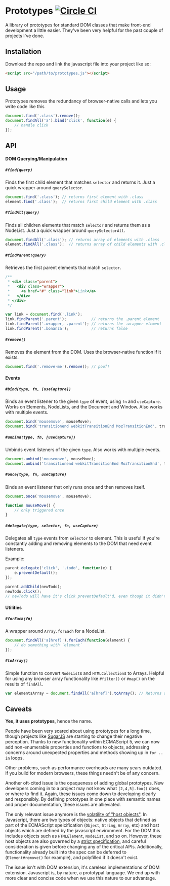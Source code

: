 # Prototypes [![Circle CI](https://circleci.com/gh/rosszurowski/prototypes.svg?style=svg&circle-token=fefa1c159577625b6f3035b52701f4c19ced961f)](https://circleci.com/gh/rosszurowski/prototypes)

A library of prototypes for standard DOM classes that make front-end development a little easier. They've been very helpful for the past couple of projects I've done.

## Installation

Download the repo and link the javascript file into your project like so:
```html
<script src="/path/to/prototypes.js"></script>
```

## Usage

Prototypes removes the redundancy of browser-native calls and lets you write code like this
```javascript
document.find('.class').remove();
document.findAll('a').bind('click', function(e) {
	// handle click
});
```

## API

#### DOM Querying/Manipulation

##### `#find(query)`

Finds the first child element that matches `selector` and returns it. Just a quick wrapper around `querySelector`.

```javascript
document.find('.class'); // returns first element with .class
element.find('.class');  // returns first child element with .class
```

##### `#findAll(query)`

Finds all children elements that match `selector` and returns them as a NodeList. Just a quick wrapper around `querySelectorAll`.

```javascript
document.findAll('.class'); // returns array of elements with .class
element.findAll('.class');  // returns array of child elements with .class
```

##### `#findParent(query)`

Retrieves the first parent elements that match `selector`.

```javascript
/**
 * <div class="parent">
 *   <div class="wrapper">
 *     <a href="#" class="link">Link</a>
 *   </div>
 * </div>
 */

var link = document.find('.link');
link.findParent('.parent');           // returns the .parent element
link.findParent('.wrapper, .parent'); // returns the .wrapper element
link.findParent('.bonanza');          // returns false
```

##### `#remove()`

Removes the element from the DOM. Uses the browser-native function if it exists.

```javascript
document.find('.remove-me').remove(); // poof!
```

#### Events

##### `#bind(type, fn, [useCapture])`

Binds an event listener to the given `type` of event, using `fn` and `useCapture`. Works on Elements, NodeLists, and the Document and Window. Also works with multiple events.

```javascript
document.bind('mousemove', mouseMove);
document.bind('transitionend webkitTransitionEnd MozTransitionEnd', transitionEnd);
```

##### `#unbind(type, fn, [useCapture])`

Unbinds event listeners of the given `type`. Also works with multiple events.

```javascript
document.unbind('mousemove', mouseMove);
document.unbind('transitionend webkitTransitionEnd MozTransitionEnd', transitionEnd);
```

##### `#once(type, fn, useCapture)`

Binds an event listener that only runs once and then removes itself.

```javascript
document.once('mousemove', mouseMove);

function mouseMove() {
	// only triggered once
}

```

##### `#delegate(type, selector, fn, useCapture)`

Delegates all `type` events from `selector` to element. This is useful if you're constantly adding and removing elements to the DOM that need event listeners.

Example:
```javascript
parent.delegate('click', '.todo', function(e) {
	e.preventDefault();
});

parent.addChild(newTodo);
newTodo.click();
// newTodo will have it's click preventDefault'd, even though it didn't exist when we assigned the listener
```

#### Utilities

##### `#forEach(fn)`

A wrapper around `Array.forEach` for a NodeList.

```javascript
document.findAll('a[href]').forEach(function(element) {
	// do something with `element`
});
```

##### `#toArray()`

Simple function to convert `NodeList`s and `HTMLCollection`s to Arrays. Helpful for using any browser array functionality like `#filter()` or `#map()` on the results of `findAll`.

```javascript
var elementsArray = document.findAll('a[href]').toArray(); // Returns an Array rather than the usual NodeList
```

## Caveats

**Yes, it uses prototypes**, hence the name.

People have been very scared about using prototypes for a long time, though projects like [SugarJS](http://sugarjs.com) are starting to change their negative perception. Thanks to new functionality within ECMAScript 5, we can now add non-enumerable properties and functions to objects, addressing concerns around unexpected properties and methods showing up in `for .. in` loops.

Other problems, such as performance overheads are many years outdated. If you build for modern browsers, these things needn't be of any concern.

Another oft-cited issue is the opaqueness of adding global prototypes. New developers coming in to a project may not know what `[2,4,5].foo()` does, or where to find it. Again, these issues come down to developing clearly and responsibly. By defining prototypes in one place with semantic names and proper documentation, these issues are allieviated.

The only relevant issue anymore is the [volatility of "host objects"](http://sugarjs.com/native#modifying_host_objects). In Javascript, there are two types of objects: native objects that defined as part of the ECMAScript speicification (`Object`, `String`, `Array`, etc) and host objects which are defined by the javascript environment. For the DOM this includes objects such as `HTMLElement`, `NodeList`, and so on. However, these host objects are also governed by a [strict specification](http://www.w3.org/TR/dom/), and careful consideration is given before changing any of the critical APIs. Additionally, functionality already built into the spec can be deferred to (`Element#remove()` for example), and polyfilled if it doesn't exist.

The issue isn't with DOM extension, it's careless implementations of DOM extension. Javascript is, by nature, a prototypal language. We end up with more clear and concise code when we use this nature to our advantage.
